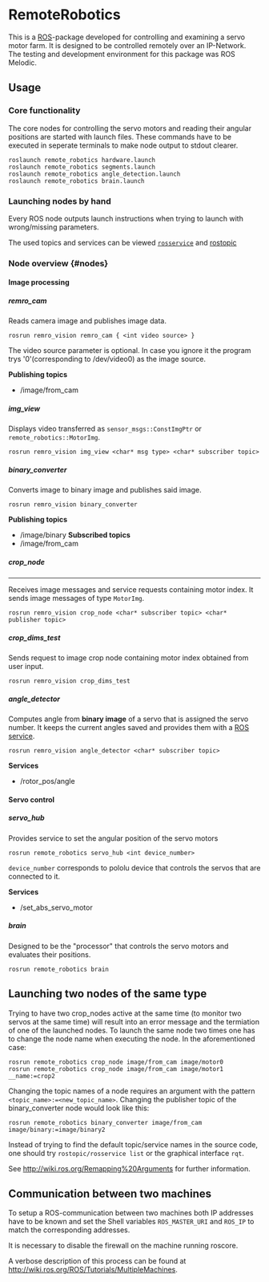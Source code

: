 RemoteRobotics
==============

This is a [ROS](https://www.ros.org/)-package developed for controlling
and examining a servo motor farm. It is designed 
to be controlled remotely over an IP-Network.
The testing and development environment for this package was ROS Melodic.

## Usage

### Core functionality

The core nodes for controlling the servo motors and reading their angular
positions are started with launch files. These commands have to be executed in
seperate terminals to make node output to stdout clearer.

```
roslaunch remote_robotics hardware.launch
roslaunch remote_robotics segments.launch
roslaunch remote_robotics angle_detection.launch
roslaunch remote_robotics brain.launch
```

### Launching nodes by hand

Every ROS node outputs launch instructions when trying to launch with wrong/missing
parameters.

The used topics and services can be viewed [`rosservice`](http://wiki.ros.org/rosservice)
and [rostopic](http://wiki.ros.org/rostopic)

### Node overview {#nodes}

#### Image processing

##### remro_cam

Reads camera image and publishes image data.

    rosrun remro_vision remro_cam { <int video source> }

The video source parameter is optional. In case you ignore it 
the program trys '0'(corresponding to /dev/video0) as the image source.

**Publishing topics**
* /image/from_cam

##### img_view

Displays video transferred as `sensor_msgs::ConstImgPtr` or `remote_robotics::MotorImg`.

    rosrun remro_vision img_view <char* msg type> <char* subscriber topic>

##### binary_converter

Converts image to binary image and publishes said image.

    rosrun remro_vision binary_converter 

**Publishing topics**
* /image/binary
**Subscribed topics**
* /image/from_cam

##### crop_node

---

Receives image messages and service requests containing motor index.
It sends image messages of type `MotorImg`.

    rosrun remro_vision crop_node <char* subscriber topic> <char* publisher topic>

##### crop_dims_test

Sends request to image crop node containing motor index obtained from user input.

    rosrun remro_vision crop_dims_test

##### angle_detector

Computes angle from **binary image** of a servo that is assigned the servo number.
It keeps the current angles saved and provides them with a [ROS service](http://wiki.ros.org/Services).

    rosrun remro_vision angle_detector <char* subscriber topic>

**Services**
* /rotor_pos/angle

#### Servo control

##### servo_hub

Provides service to set the angular position of the servo motors

    rosrun remote_robotics servo_hub <int device_number>

`device_number` corresponds to pololu device that controls the servos that are connected to it.

**Services**
* /set_abs_servo_motor

##### brain

Designed to be the "processor" that controls the servo motors and evaluates their positions.

    rosrun remote_robotics brain

## Launching two nodes of the same type

Trying to have two crop_nodes active at the same time (to monitor two servos at the same time) will result into an error message and the termiation of one of the launched nodes.
To launch the same node two times one has to change the node name when executing the node. In the aforementioned case:

    rosrun remote_robotics crop_node image/from_cam image/motor0 
    rosrun remote_robotics crop_node image/from_cam image/motor1 __name:=crop2

Changing the topic names of a node requires an argument with the pattern `<topic_name>:=<new_topic_name>`.
Changing the publisher topic of the binary_converter node would look like this:

    rosrun remote_robotics binary_converter image/from_cam image/binary:=image/binary2

Instead of trying to find the default topic/service names in the source code, one should try
`rostopic/rosservice list` or the graphical interface `rqt`.

See http://wiki.ros.org/Remapping%20Arguments for further information.

## Communication between two machines

To setup a ROS-communication between two machines both 
IP addresses have to be known and set the Shell variables `ROS_MASTER_URI` and `ROS_IP`
to match the corresponding addresses.

It is necessary to disable the firewall on the machine running roscore. 
<!--- **both** machines. --> 

A verbose description of this process can be found at http://wiki.ros.org/ROS/Tutorials/MultipleMachines.
